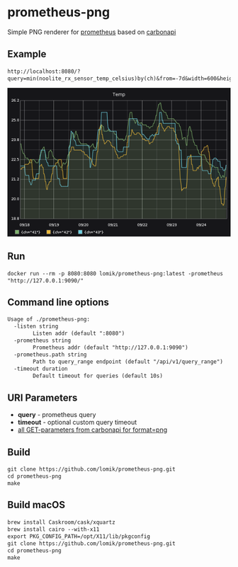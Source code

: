 # prometheus-png

Simple PNG renderer for [prometheus](https://github.com/prometheus/prometheus) based on [carbonapi](https://github.com/go-graphite/carbonapi)


## Example
```
http://localhost:8080/?query=min(noolite_rx_sensor_temp_celsius)by(ch)&from=-7d&width=600&height=400&areaMode=all&areaAlpha=0.07&title=Temp&bgcolor=161619&colorList=7EB26D,EAB839,6ED0E0
```
![render.png](render.png?2)

## Run
```
docker run --rm -p 8080:8080 lomik/prometheus-png:latest -prometheus "http://127.0.0.1:9090/"
```

## Command line options
```
Usage of ./prometheus-png:
  -listen string
    	Listen addr (default ":8080")
  -prometheus string
    	Prometheus addr (default "http://127.0.0.1:9090")
  -prometheus.path string
    	Path to query_range endpoint (default "/api/v1/query_range")
  -timeout duration
    	Default timeout for queries (default 10s)
```

## URI Parameters
* **query** - prometheus query
* **timeout** - optional custom query timeout
* [all GET-parameters from carbonapi for format=png](https://github.com/go-graphite/carbonapi/blob/master/cmd/carbonapi/COMPATIBILITY.md#render)

## Build
```
git clone https://github.com/lomik/prometheus-png.git
cd prometheus-png
make
```

## Build macOS
```
brew install Caskroom/cask/xquartz
brew install cairo --with-x11
export PKG_CONFIG_PATH=/opt/X11/lib/pkgconfig
git clone https://github.com/lomik/prometheus-png.git
cd prometheus-png
make
```
